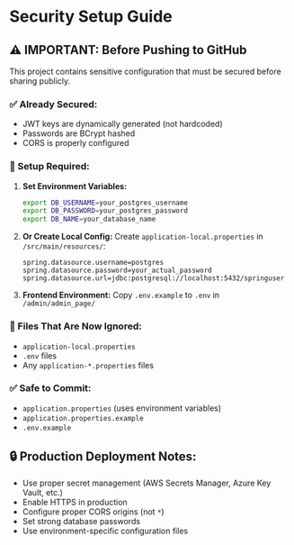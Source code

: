 # Security Setup Guide

## ⚠️ IMPORTANT: Before Pushing to GitHub

This project contains sensitive configuration that must be secured before sharing publicly.

### ✅ Already Secured:
- JWT keys are dynamically generated (not hardcoded)
- Passwords are BCrypt hashed
- CORS is properly configured

### 🔧 Setup Required:

1. **Set Environment Variables:**
   ```bash
   export DB_USERNAME=your_postgres_username
   export DB_PASSWORD=your_postgres_password
   export DB_NAME=your_database_name
   ```

2. **Or Create Local Config:**
   Create `application-local.properties` in `/src/main/resources/`:
   ```properties
   spring.datasource.username=postgres
   spring.datasource.password=your_actual_password
   spring.datasource.url=jdbc:postgresql://localhost:5432/springuser
   ```

3. **Frontend Environment:**
   Copy `.env.example` to `.env` in `/admin/admin_page/`

### 🚫 Files That Are Now Ignored:
- `application-local.properties`
- `.env` files
- Any `application-*.properties` files

### ✅ Safe to Commit:
- `application.properties` (uses environment variables)
- `application.properties.example`
- `.env.example`

## 🔒 Production Deployment Notes:
- Use proper secret management (AWS Secrets Manager, Azure Key Vault, etc.)
- Enable HTTPS in production
- Configure proper CORS origins (not `*`)
- Set strong database passwords
- Use environment-specific configuration files
